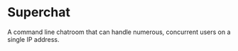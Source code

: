 # Superchat
A command line chatroom that can handle numerous, concurrent users on a single IP address.
